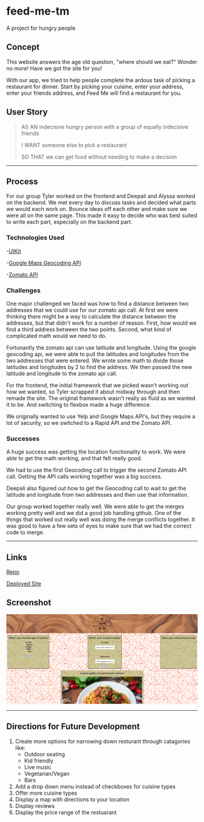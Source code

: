 # feed-me-tm
A project for hungry people

## Concept
This website answers the age old question, "where should we eat?" Wonder no more! Have we got the site for you!

With our app, we tried to help people complete the ardous task of picking a restaurant for dinner. Start by picking your cuisine, enter your address, enter your friends address, and Feed Me will find a restaurant for you.

## User Story

>AS AN indecisive hungry person with a group of equally indecisive friends
>
>I WANT someone else to pick a restaurant
>
>SO THAT we can get food without needing to make a decision

___
## Process
For our group Tyler worked on the frontend and Deepali and Alyssa worked on the backend. We met every day to discuss tasks and decided what parts we would each work on. Bounce ideas off each other and make sure we were all on the same page. This made it easy to decide who was best suited to write each part, especially on the backend part. 



### Technologies Used

-[UIKit](https://getuikit.com/)

-[Google Maps Geocoding API](https://rapidapi.com/googlecloud/api/google-maps-geocoding)

-[Zomato API](https://www.zomato.com/atlanta0)

### Challenges
One major challenged we faced was how to find a distance between two addresses that we could use for our zomato api call. At first we were thinking there might be a way to calculate the distance between the addresses, but that didn't work for a number of reason. First, how would we find a third address between the two points. Second, what kind of complicated math would we need to do. 

Fortunantly the zomato api can use latitude and longitude. Using the google geocoding api, we were able to pull the latitudes and longitudes from the two addresses that were entered. We wrote some math to divide those latitudes and longitudes by 2 to find the address. We then passed the new latitude and longitude to the zomato api call. 

For the frontend, the initial framework that we picked wasn’t working out how we wanted, so Tyler scrapped it about midway through and then remade the site. The original framework wasn’t really as fluid as we wanted it to be. And switching to flexbox made a huge difference. 

We originally wanted to use Yelp and Google Maps API's, but they require a lot of security, so we switched to a Rapid API and the Zomato API. 


### Successes
A huge success was getting the location functionality to work. We were able to get the math working, and that felt really good. 

We had to use the first Geocoding call to trigger the second Zomato API call. Getting the API calls working together was a big success. 

Deepali also figured out how to get the Geocoding call to wait to get the latitude and longitude from two addresses and then use that information. 

Our group worked together really well. We were able to get the merges working pretty well and we did a good job handling github. One of the things that worked out really well was doing the merge conflicts together. It was good to have a few sets of eyes to make sure that we had the correct code to merge. 
___

## Links

[Repo](https://github.com/a-andres1/feed-me-tm)

[Deployed Site](https://a-andres1.github.io/feed-me-tm/)


## Screenshot
![feed-me-site](./Assets/feed-me.png)



___
## Directions for Future Development
1. Create more options for narrowing down resturant through catagories like:
    - Outdoor seating
    - Kid friendly
    - Live music
    - Vegetarian/Vegan
    - Bars
2. Add a drop down menu instead of checkboxes for cuisine types
3. Offer more cuisine types
4. Display a map with directions to your location
5. Display reviews
6. Display the price range of the restuarant 
